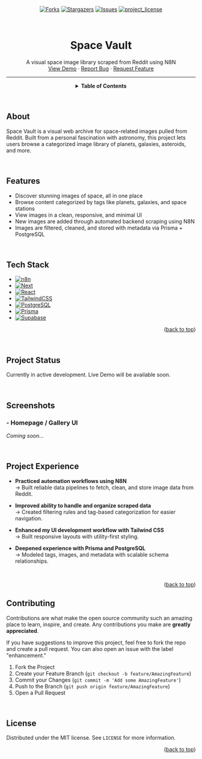 <a id="readme-top"></a>

<!-- PROJECT SHIELDS -->
<!--
*** I'm using markdown "reference style" links for readability.
*** Reference links are enclosed in brackets [ ] instead of parentheses ( ).
*** See the bottom of this document for the declaration of the reference variables
*** for contributors-url, forks-url, etc.
-->

<div align="center">

[![Forks][forks-shield]][forks-url]
[![Stargazers][stars-shield]][stars-url]
[![Issues][issues-shield]][issues-url]
[![project_license][license-shield]][license-url]

</div>

<br />

<!-- TITLE & QUICK LINKS -->
<div align="center">
  <h1 align="center">Space Vault</h1>

  <p align="center">
    A visual space image library scraped from Reddit using N8N
    <br />
    <a href="https://github.com/byEnok/Space-Vault">View Demo</a>
    &middot;
    <a href="https://github.com/byEnok/Space-Vault/issues/new?labels=bug&template=bug-report---.md">Report Bug</a>
    &middot;
    <a href="https://github.com/byEnok/Space-Vault/issues/new?labels=enhancement&template=feature-request---.md">Request Feature</a>
  </p>
</div>

---

<center>
  <details>
  <summary><strong>Table of Contents</strong></summary>
    <ol style="list-style-position: outside; padding-left: 50%; inline-block; text-align: left;">
        <li><a href="#about">About</a></li>
        <li><a href="#features">Features</a></li>
        <li><a href="#tech-stack">Tech Stack</a></li>
        <li><a href="#project-status">Project Status</a></li>
        <li><a href="#screenshots">Screenshots</a></li>
        <li><a href="#project-experience">Project Experience</a></li>
        <li><a href="#contributing">Contributing</a></li>
        <li><a href="#license">License</a></li>
    </ol>
  </details>
</center>

&nbsp;

## About

Space Vault is a visual web archive for space-related images pulled from Reddit. Built from a personal fascination with astronomy, this project lets users browse a categorized image library of planets, galaxies, asteroids, and more.

&nbsp;

## Features

- Discover stunning images of space, all in one place
- Browse content categorized by tags like planets, galaxies, and space stations
- View images in a clean, responsive, and minimal UI
- New images are added through automated backend scraping using N8N
- Images are filtered, cleaned, and stored with metadata via Prisma + PostgreSQL

&nbsp;

## Tech Stack

- [![n8n][n8n]][n8n-url]
- [![Next][Next.js]][Next-url]
- [![React][React.js]][React-url]
- [![TailwindCSS][TailwindCSS]][Tailwind-url]
- [![PostgreSQL][PostgreSQL]][PostgreSQL-url]
- [![Prisma][Prisma]][Prisma-url]
- [![Supabase][Supabase]][Supabase-url]
<p align="right">(<a href="#readme-top">back to top</a>)</p>

&nbsp;

## Project Status

Currently in active development. Live Demo will be available soon.

&nbsp;

## Screenshots

### - Homepage / Gallery UI

_Coming soon..._

&nbsp;

## Project Experience

- **Practiced automation workflows using N8N**  
  → Built reliable data pipelines to fetch, clean, and store image data from Reddit.

- **Improved ability to handle and organize scraped data**  
  → Created filtering rules and tag-based categorization for easier navigation.

- **Enhanced my UI development workflow with Tailwind CSS**  
  → Built responsive layouts with utility-first styling.

- **Deepened experience with Prisma and PostgreSQL**  
  → Modeled tags, images, and metadata with scalable schema relationships.

&nbsp;

<p align="right">(<a href="#readme-top">back to top</a>)</p>

## Contributing

Contributions are what make the open source community such an amazing place to learn, inspire, and create. Any contributions you make are **greatly appreciated**.

If you have suggestions to improve this project, feel free to fork the repo and create a pull request. You can also open an issue with the label "enhancement."

1. Fork the Project
2. Create your Feature Branch (`git checkout -b feature/AmazingFeature`)
3. Commit your Changes (`git commit -m 'Add some AmazingFeature'`)
4. Push to the Branch (`git push origin feature/AmazingFeature`)
5. Open a Pull Request

&nbsp;

## License

Distributed under the MIT license. See `LICENSE` for more information.

<p align="right">(<a href="#readme-top">back to top</a>)</p>

<!-- MARKDOWN LINKS & IMAGES -->

<!-- https://www.markdownguide.org/basic-syntax/#reference-style-links -->
<!-- GITHUB STATS  -->

[contributors-shield]: https://img.shields.io/github/contributors/byEnok/Space-Vault.svg?style=for-the-badge
[contributors-url]: https://github.com/byEnok/Space-Vault/graphs/contributors
[forks-shield]: https://img.shields.io/github/forks/byEnok/Space-Vault.svg?style=for-the-badge
[forks-url]: https://github.com/byEnok/Space-Vault/network/members
[stars-shield]: https://img.shields.io/github/stars/byEnok/Space-Vault.svg?style=for-the-badge
[stars-url]: https://github.com/byEnok/Space-Vault/stargazers
[issues-shield]: https://img.shields.io/github/issues/byEnok/Space-Vault.svg?style=for-the-badge
[issues-url]: https://github.com/byEnok/Space-Vault/issues
[license-shield]: https://img.shields.io/github/license/byEnok/Space-Vault.svg?style=for-the-badge&color=708090
[license-url]: https://github.com/byEnok/Space-Vault/blob/main/LICENSE
[linkedin-shield]: https://img.shields.io/badge/-LinkedIn-black.svg?style=for-the-badge&logo=linkedin&colorB=06B
[linkedin-url]: https://www.linkedin.com/in/simon-enoksen-75649b241/

<!-- [product-screenshot]: images/screenshot.png -->

<!-- TECH STACK -->

[n8n]: https://img.shields.io/badge/n8n%20-%20grey?logo=n8n&logoColor=red&logoSize=auto
[n8n-url]: https://n8n.io/
[Next.js]: https://img.shields.io/badge/next.js-000000?style=for-the-badge&logo=nextdotjs&logoColor=white
[Next-url]: https://nextjs.org/
[React.js]: https://img.shields.io/badge/React-20232A?style=for-the-badge&logo=react&logoColor=61DAFB
[React-url]: https://reactjs.org/
[TailwindCSS]: https://img.shields.io/badge/TailwindCSS-06B6D4?style=for-the-badge&logo=tailwindcss&logoColor=white
[Tailwind-url]: https://tailwindcss.com/
[PostgreSQL]: https://img.shields.io/badge/PostgreSQL-4169E1?style=for-the-badge&logo=postgresql&logoColor=white
[PostgreSQL-url]: https://www.postgresql.org/
[Prisma]: https://img.shields.io/badge/Prisma-2D3748?style=for-the-badge&logo=prisma&logoColor=white
[Prisma-url]: https://www.prisma.io/
[Supabase]: https://img.shields.io/badge/Supabase-3ECF8E?style=for-the-badge&logo=supabase&logoColor=white
[Supabase-url]: https://supabase.com/
[Better-Auth-url]: https://www.better-auth.com/
